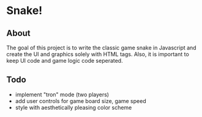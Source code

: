 # Snake!

## About

The goal of this project is to write the classic game snake in Javascript and create the UI and graphics solely with HTML tags. Also, it is important to keep UI code and game logic code seperated. 

## Todo


* implement "tron" mode (two players)
* add user controls for game board size, game speed
* style with aesthetically pleasing color scheme